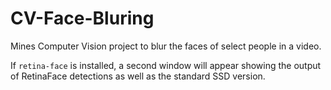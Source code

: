 # CV-Face-Bluring
Mines Computer Vision project to blur the faces of select people in a video.

If `retina-face` is installed, a second window will appear showing the output of RetinaFace detections as well as the standard SSD version.